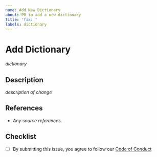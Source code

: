 ```yaml
---
name: Add New Dictionary
about: PR to add a new dictionary
title: 'fix: '
labels: dictionary
---
```


# Add Dictionary

_dictionary_

## Description

_description of change_

## References

- _Any source references._

## Checklist

- [ ] By submitting this issue, you agree to follow our
      [Code of Conduct](https://github.com/streetsidesoftware/cspell-dicts/blob/main/CODE_OF_CONDUCT.md)
